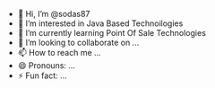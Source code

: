 - 👋 Hi, I’m @sodas87
- 👀 I’m interested in Java Based Technoilogies
- 🌱 I’m currently learning Point Of Sale Technologies
- 💞️ I’m looking to collaborate on ...
- 📫 How to reach me ...
- 😄 Pronouns: ...
- ⚡ Fun fact: ...

<!---
sodas87/sodas87 is a ✨ special ✨ repository because its `README.md` (this file) appears on your GitHub profile.
You can click the Preview link to take a look at your changes.
--->
